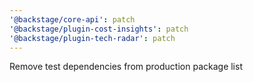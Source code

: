 ```yaml
---
'@backstage/core-api': patch
'@backstage/plugin-cost-insights': patch
'@backstage/plugin-tech-radar': patch
---
```


Remove test dependencies from production package list
